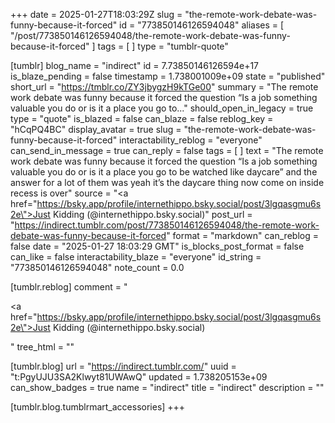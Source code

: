 +++
date = 2025-01-27T18:03:29Z
slug = "the-remote-work-debate-was-funny-because-it-forced"
id = "773850146126594048"
aliases = [ "/post/773850146126594048/the-remote-work-debate-was-funny-because-it-forced" ]
tags = [ ]
type = "tumblr-quote"

[tumblr]
blog_name = "indirect"
id = 7.73850146126594e+17
is_blaze_pending = false
timestamp = 1.738001009e+09
state = "published"
short_url = "https://tmblr.co/ZY3jbygzH9kTGe00"
summary = "The remote work debate was funny because it forced the question “Is a job something valuable you do or is it a place you go to..."
should_open_in_legacy = true
type = "quote"
is_blazed = false
can_blaze = false
reblog_key = "hCqPQ4BC"
display_avatar = true
slug = "the-remote-work-debate-was-funny-because-it-forced"
interactability_reblog = "everyone"
can_send_in_message = true
can_reply = false
tags = [ ]
text = "The remote work debate was funny because it forced the question &ldquo;Is a job something valuable you do or is it a place you go to be watched like daycare&rdquo; and the answer for a lot of them was yeah it&rsquo;s the daycare thing now come on inside recess is over"
source = "<a href=\"https://bsky.app/profile/internethippo.bsky.social/post/3lgqasgmu6s2e\">Just Kidding (@internethippo.bsky.social)</a>"
post_url = "https://indirect.tumblr.com/post/773850146126594048/the-remote-work-debate-was-funny-because-it-forced"
format = "markdown"
can_reblog = false
date = "2025-01-27 18:03:29 GMT"
is_blocks_post_format = false
can_like = false
interactability_blaze = "everyone"
id_string = "773850146126594048"
note_count = 0.0

[tumblr.reblog]
comment = "<p><a href=\"https://bsky.app/profile/internethippo.bsky.social/post/3lgqasgmu6s2e\">Just Kidding (@internethippo.bsky.social)</a></p>"
tree_html = ""

[tumblr.blog]
url = "https://indirect.tumblr.com/"
uuid = "t:PgyUJU3SA2Klwyt81UWAwQ"
updated = 1.738205153e+09
can_show_badges = true
name = "indirect"
title = "indirect"
description = ""

[tumblr.blog.tumblrmart_accessories]
+++
